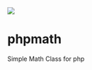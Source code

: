 <img src="https://travis-ci.org/fahimilyas/phpmath.svg?branch=master" />

phpmath
=======

Simple Math Class for php
